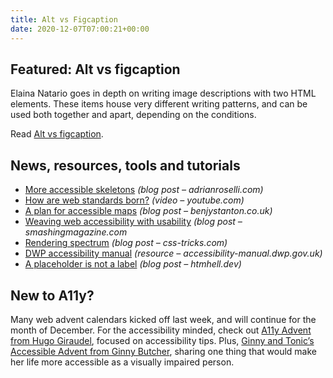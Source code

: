 ```yaml
---
title: Alt vs Figcaption
date: 2020-12-07T07:00:21+00:00
---
```


## Featured: Alt vs figcaption

Elaina Natario goes in depth on writing image descriptions with two HTML elements. These items house very different writing patterns, and can be used both together and apart, depending on the conditions.

Read [Alt vs figcaption](https://thoughtbot.com/blog/alt-vs-figcaption).

## News, resources, tools and tutorials

* [More accessible skeletons](https://adrianroselli.com/2020/11/more-accessible-skeletons.html) _(blog post – adrianroselli.com)_
* [How are web standards born?](https://www.youtube.com/watch?v=DPN6SGTiEf0) _(video – youtube.com)_
* [A plan for accessible maps](https://www.benjystanton.co.uk/blog/a-plan-for-accessible-maps/) _(blog post – benjystanton.co.uk)_
* [Weaving web accessibility with usability](https://www.smashingmagazine.com/2020/11/weaving-web-accessibility-usability/) _(blog post – smashingmagazine.com_
* [Rendering spectrum](https://css-tricks.com/rendering-spectrum/) _(blog post – css-tricks.com)_
* [DWP accessibility manual](https://accessibility-manual.dwp.gov.uk) _(resource – accessibility-manual.dwp.gov.uk)_
* [A placeholder is not a label](https://www.htmhell.dev/24-a-placeholder-is-not-a-label/) _(blog post – htmhell.dev)_

## New to A11y?

Many web advent calendars kicked off last week, and will continue for the month of December. For the accessibility minded, check out [A11y Advent from Hugo Giraudel](https://hugogiraudel.com/2020/12/01/a11y-advent-calendar/), focused on accessibility tips. Plus, [Ginny and Tonic’s Accessible Advent from Ginny Butcher](https://twitter.com/search?q=%23AccessibleAdvent%20from%3AGinnyAndT&src=my_bum&f=live), sharing one thing that would make her life more accessible as a visually impaired person.